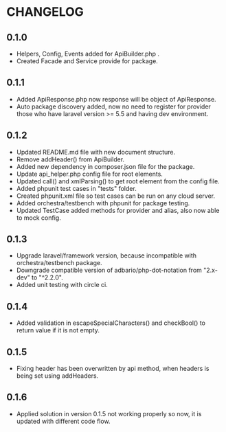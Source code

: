 # CHANGELOG

## 0.1.0
- Helpers, Config, Events added for ApiBuilder.php .
- Created Facade and Service provide for package.

## 0.1.1
- Added ApiResponse.php now response will be object of ApiResponse.
- Auto package discovery added, now no need to register for provider those who have laravel version >= 5.5 and having dev environment.

## 0.1.2
- Updated README.md file with new document structure.
- Remove addHeader() from ApiBuilder.
- Added new dependency in composer.json file for the package.
- Update api_helper.php config file for root elements.
- Updated call() and xmlParsing() to get root element from the config file.
- Added phpunit test cases in "tests" folder.
- Created phpunit.xml file so test cases can be run on any cloud server.
- Added orchestra/testbench with phpunit for package testing.
- Updated TestCase added methods for provider and alias, also now able to mock config.

## 0.1.3
- Upgrade laravel/framework version, because incompatible with orchestra/testbench package.
- Downgrade compatible version of adbario/php-dot-notation from "2.x-dev" to "^2.2.0".
- Added unit testing with circle ci.

## 0.1.4
- Added validation in escapeSpecialCharacters() and checkBool() to return value if it is not empty.

## 0.1.5
- Fixing header has been overwritten by api method, when headers is being set using addHeaders.

## 0.1.6
- Applied solution in version 0.1.5 not working properly so now, it is updated with different code flow.